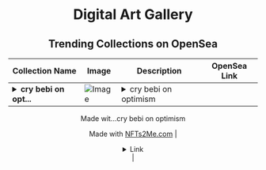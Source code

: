 <div align="center">

# Digital Art Gallery

## Trending Collections on OpenSea

| Collection Name                       | Image                                                                                     | Description                       | OpenSea Link                                                                                          |
|---------------------------------------|-------------------------------------------------------------------------------------------|-----------------------------------|--------------------------------------------------------------------------------------------------------|
| **<details><summary>cry bebi on opt...</summary>cry bebi on optimism</details>** | ![Image](https://i.seadn.io/s/raw/files/c28b5307bbfb8dc5c1735c25e59fef78.webp?w=500&auto=format?w=200&auto=format) | <details><summary>cry bebi on optimism

Made wit...</summary>cry bebi on optimism

Made with [NFTs2Me.com](https://nfts2me.com/)</details> | <details><summary>Link</summary>[cry bebi on optimism](https://opensea.io/collection/cry-bebi-on-optimism)</details> |

</div>